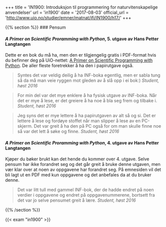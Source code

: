 +++
title = 'IN1900: Introduksjon til programmering for naturvitenskapelige anvendelser'
url = 'in1900'
date = '2017-08-03'
official_url = 'http://www.uio.no/studier/emner/matnat/ifi/IN1900/h17/'
+++

<div>
{{% section %}}
### Pensum

#### *A Primer on Scientific Proramming with Python*,  5. utgave av Hans Petter Langtangen

Dette er en bok du må ha, men den er tilgjengelig gratis i PDF-format hvis du befinner deg på UiO-nettet: [A Primer on Scientific Programming with Python](http://link.springer.com/978-3-662-49887-3). De aller fleste foretrekker å ha den i papirutgave også.

<div class="quote-list">
<blockquote>
Syntes det var veldig deilig å ha INF-boka egentlig, men er sabla tung så da må man veie ryggen mot gleden av å slå opp i ei bok:)
<cite>Student, høst 2016</cite>
</blockquote>

<blockquote>
For min del var det mye enklere å ha fysisk utgave av INF-boka. Når det er mye å lese, er det greiere å ha noe å bla seg frem og tilbake i.
<cite>Student, høst 2016</cite>
</blockquote>

<blockquote>
Jeg syns det er mye lettere å ha papirutgaven av alt så og si. Det er lettere å lese og fordøye stoffet når man slipper å lese av en PC-skjerm. Det var greit å ha den på PC også for om man skulle finne noe så var det lett å søke og finne.
<cite>Student, høst 2016</cite>
</blockquote>
</div>

#### *A Primer on Scientific Proramming with Python*,  4. utgave av Hans Petter Langtangen

Kjøper du bøker brukt kan det hende du kommer over 4. utgave. Selve pensum har ikke forandret seg og det går greit å bruke denne utgaven, men vær klar over at noen av oppgavene har forandret seg. På emnesiden vil det bli lagt ut en PDF med kun oppgavene og det anbefales da at du bruker denne.

<div class="quote-list">
<blockquote>
Det var litt tull med gammel INF-bok, der de hadde endret på noen verdier i oppgavene og endret på oppgavenummerene, bortsett fra det var jo selve pensumet greit å lære.
<cite>Student, høst 2016</cite>
</blockquote>
</div>

{{% /section %}}

{{< exam "in1900" >}}
</div>